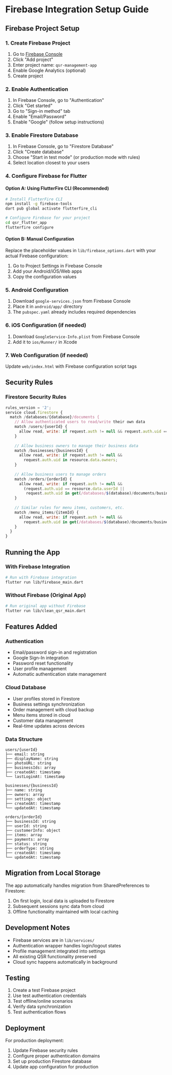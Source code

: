 # Firebase Integration Setup Guide

## Firebase Project Setup

### 1. Create Firebase Project
1. Go to [Firebase Console](https://console.firebase.google.com/)
2. Click "Add project"
3. Enter project name: `qsr-management-app`
4. Enable Google Analytics (optional)
5. Create project

### 2. Enable Authentication
1. In Firebase Console, go to "Authentication"
2. Click "Get started"
3. Go to "Sign-in method" tab
4. Enable "Email/Password"
5. Enable "Google" (follow setup instructions)

### 3. Enable Firestore Database
1. In Firebase Console, go to "Firestore Database"
2. Click "Create database"
3. Choose "Start in test mode" (or production mode with rules)
4. Select location closest to your users

### 4. Configure Firebase for Flutter

#### Option A: Using FlutterFire CLI (Recommended)
```bash
# Install FlutterFire CLI
npm install -g firebase-tools
dart pub global activate flutterfire_cli

# Configure Firebase for your project
cd qsr_flutter_app
flutterfire configure
```

#### Option B: Manual Configuration
Replace the placeholder values in `lib/firebase_options.dart` with your actual Firebase configuration:

1. Go to Project Settings in Firebase Console
2. Add your Android/iOS/Web apps
3. Copy the configuration values

### 5. Android Configuration
1. Download `google-services.json` from Firebase Console
2. Place it in `android/app/` directory
3. The `pubspec.yaml` already includes required dependencies

### 6. iOS Configuration (if needed)
1. Download `GoogleService-Info.plist` from Firebase Console
2. Add it to `ios/Runner/` in Xcode

### 7. Web Configuration (if needed)
Update `web/index.html` with Firebase configuration script tags

## Security Rules

### Firestore Security Rules
```javascript
rules_version = '2';
service cloud.firestore {
  match /databases/{database}/documents {
    // Allow authenticated users to read/write their own data
    match /users/{userId} {
      allow read, write: if request.auth != null && request.auth.uid == userId;
    }
    
    // Allow business owners to manage their business data
    match /businesses/{businessId} {
      allow read, write: if request.auth != null && 
        request.auth.uid in resource.data.owners;
    }
    
    // Allow business users to manage orders
    match /orders/{orderId} {
      allow read, write: if request.auth != null && 
        (request.auth.uid == resource.data.userId || 
         request.auth.uid in get(/databases/$(database)/documents/businesses/$(resource.data.businessId)).data.owners);
    }
    
    // Similar rules for menu items, customers, etc.
    match /menu_items/{itemId} {
      allow read, write: if request.auth != null && 
        request.auth.uid in get(/databases/$(database)/documents/businesses/$(resource.data.businessId)).data.owners;
    }
  }
}
```

## Running the App

### With Firebase Integration
```bash
# Run with Firebase integration
flutter run lib/firebase_main.dart
```

### Without Firebase (Original App)
```bash
# Run original app without Firebase
flutter run lib/clean_qsr_main.dart
```

## Features Added

### Authentication
- Email/password sign-in and registration
- Google Sign-In integration
- Password reset functionality
- User profile management
- Automatic authentication state management

### Cloud Database
- User profiles stored in Firestore
- Business settings synchronization
- Order management with cloud backup
- Menu items stored in cloud
- Customer data management
- Real-time updates across devices

### Data Structure
```
users/{userId}
├── email: string
├── displayName: string
├── photoURL: string
├── businessIds: array
├── createdAt: timestamp
└── lastLoginAt: timestamp

businesses/{businessId}
├── name: string
├── owners: array
├── settings: object
├── createdAt: timestamp
└── updatedAt: timestamp

orders/{orderId}
├── businessId: string
├── userId: string
├── customerInfo: object
├── items: array
├── payments: array
├── status: string
├── orderType: string
├── createdAt: timestamp
└── updatedAt: timestamp
```

## Migration from Local Storage

The app automatically handles migration from SharedPreferences to Firestore:
1. On first login, local data is uploaded to Firestore
2. Subsequent sessions sync data from cloud
3. Offline functionality maintained with local caching

## Development Notes

- Firebase services are in `lib/services/`
- Authentication wrapper handles login/logout states
- Profile management integrated into settings
- All existing QSR functionality preserved
- Cloud sync happens automatically in background

## Testing

1. Create a test Firebase project
2. Use test authentication credentials
3. Test offline/online scenarios
4. Verify data synchronization
5. Test authentication flows

## Deployment

For production deployment:
1. Update Firebase security rules
2. Configure proper authentication domains
3. Set up production Firestore database
4. Update app configuration for production
